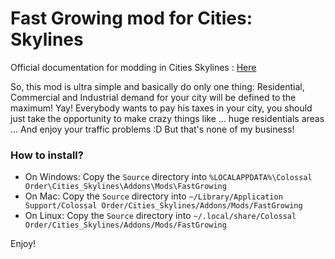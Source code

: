# Fast Growing mod for Cities: Skylines

Official documentation for modding in Cities Skylines : [Here](http://www.skylineswiki.com/Modding_API)

So, this mod is ultra simple and basically do only one thing: Residential, Commercial and Industrial demand for your city will be defined to the maximum!
Yay! Everybody wants to pay his taxes in your city, you should just take the opportunity to make crazy things like ... huge residentials areas ... And enjoy your traffic problems :D But that's none of my business!

### How to install?

- On Windows: Copy the `Source` directory into `%LOCALAPPDATA%\Colossal Order\Cities_Skylines\Addons\Mods\FastGrowing`
- On Mac: Copy the `Source` directory into `~/Library/Application Support/Colossal Order/Cities_Skylines/Addons/Mods/FastGrowing`
- On Linux: Copy the `Source` directory into `~/.local/share/Colossal Order/Cities_Skylines/Addons/Mods/FastGrowing`

Enjoy!
